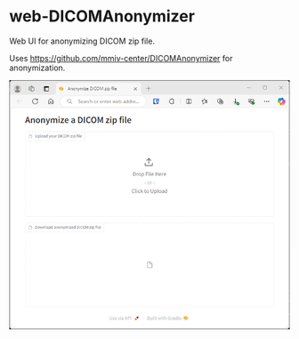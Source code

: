 # web-DICOMAnonymizer
Web UI for anonymizing DICOM zip file.

Uses https://github.com/mmiv-center/DICOMAnonymizer for anonymization.

![Screenshot](images/capture.png)
